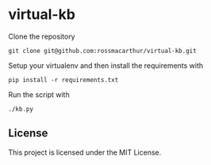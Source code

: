 # virtual-kb

Clone the repository
```
git clone git@github.com:rossmacarthur/virtual-kb.git
```

Setup your virtualenv and then install the requirements with
```
pip install -r requirements.txt
```

Run the script with
```
./kb.py
```

## License

This project is licensed under the MIT License.
